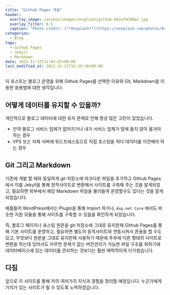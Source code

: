 ```yaml
---
title: "Github Pages 개설"
header:
  overlay_image: /assets/images/unsplash/github-842ofHC6MaI.jpg
  overlay_filter: 0.5
  caption: "Photo credit: [**Unsplash**](https://unsplash.com/photos/842ofHC6MaI)"
categories:
  - Blog
tags:
  - Github Pages
  - Jekyll
  - Markdown
date: 2021-11-12T12:03:47+09:00
last_modified_at: 2021-11-12T15:29:36+09:00
---
```


이 포스트는 블로그 운영을 위해 Github Pages를 선택한 이유와 Git, Markdown을 이용한 응용법에 대한 생각입니다.

## 어떻게 데이터를 유지할 수 있을까?

개인적으로 블로그 데이터에 대한 유지 문제로 인해 항상 많은 고민이 있었습니다.

* 만약 블로그 서비스 업체가 없어지거나 내가 서비스 업체가 맘에 들지 않아 옮겨야 하는 경우
* VPS 또는 자체 서버에 워드프레스등으로 직접 호스팅을 하다 데이터를 이전해야 하는 경우

## Git 그리고 Markdown

기존에 개발 할 때와 동일하게 git 저장소에 마크다운 파일을 추가하고 Github Pages에서 이를 Jekyll을 통해 정적사이트로 변환해서 사이트를 구축해 주는 것을 알게되었고, 필요하면 외부에서 해당 Markdown 파일을 불러들여 운영할수도 있다는 것을 알게되었습니다.

예를들어 WordPress에서는 Plugin을 통해 Import 하거나, `Asp.net Core` 에서도 비슷한 지원 모듈을 통해 사이트를 구축할 수 있음을 확인하게 되었습니다.

즉, 블로그 페이지나 포스팅 원문을 git 저장소에 그대로 유지한채 Github Pages를 통해 기본 사이트를 운영하고, 필요하면 별도의 동적사이트와 연동시켜서 혼용을 할 수도 있고, 무엇보다 원본을 그대로 유지한채 사용하기 때문에 추후에 다른 형태의 사이트로 변환을 하는데 있어서도 아무런 문제가 없는 버전관리가 가능한 파일 구조를 취하기에 데이터베이스에 있는 데이터를 관리하는 것보다는 훨씬 매력적이게 다가왔습니다.

## 다짐

앞으로 이 사이트를 통해 저의 여러가지 지식과 경험을 정리할 예정입니다.
누군가에게 가치가 있는 사이트가 될 수 있도록 노력하겠습니다.